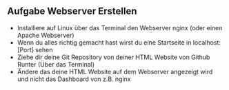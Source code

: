 ## Aufgabe Webserver Erstellen
- Installiere auf Linux über das Terminal den Webserver nginx (oder einen Apache Webserver)
- Wenn du alles richtig gemacht hast wirst du eine Startseite in localhost:[Port] sehen
- Ziehe dir deine Git Repository von deiner HTML Website von Github Runter (Über das Terminal)
- Ändere das deine HTML Website auf dem Webserver angezeigt wird und nicht das Dashboard von z.B. nginx
